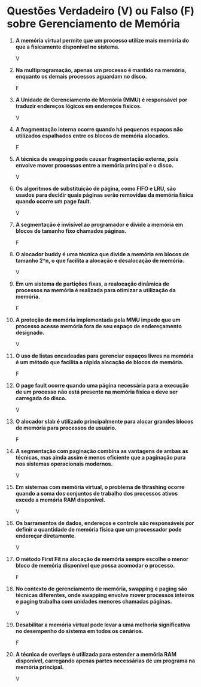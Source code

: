 # Questões Verdadeiro (V) ou Falso (F) sobre Gerenciamento de Memória

1. **A memória virtual permite que um processo utilize mais memória do que a fisicamente disponível no sistema.**

   V

2. **Na multiprogramação, apenas um processo é mantido na memória, enquanto os demais processos aguardam no disco.**

   F

3. **A Unidade de Gerenciamento de Memória (MMU) é responsável por traduzir endereços lógicos em endereços físicos.**

   V

4. **A fragmentação interna ocorre quando há pequenos espaços não utilizados espalhados entre os blocos de memória alocados.**

   F

5. **A técnica de swapping pode causar fragmentação externa, pois envolve mover processos entre a memória principal e o disco.**

   V

6. **Os algoritmos de substituição de página, como FIFO e LRU, são usados para decidir quais páginas serão removidas da memória física quando ocorre um page fault.**

   V

7. **A segmentação é invisível ao programador e divide a memória em blocos de tamanho fixo chamados páginas.**

   F

8. **O alocador buddy é uma técnica que divide a memória em blocos de tamanho 2^n, o que facilita a alocação e desalocação de memória.**

   V

9. **Em um sistema de partições fixas, a realocação dinâmica de processos na memória é realizada para otimizar a utilização da memória.**

   F

10. **A proteção de memória implementada pela MMU impede que um processo acesse memória fora de seu espaço de endereçamento designado.**

    V

11. **O uso de listas encadeadas para gerenciar espaços livres na memória é um método que facilita a rápida alocação de blocos de memória.**

    F

12. **O page fault ocorre quando uma página necessária para a execução de um processo não está presente na memória física e deve ser carregada do disco.**

    V

13. **O alocador slab é utilizado principalmente para alocar grandes blocos de memória para processos de usuário.**

    F

14. **A segmentação com paginação combina as vantagens de ambas as técnicas, mas ainda assim é menos eficiente que a paginação pura nos sistemas operacionais modernos.**

    V

15. **Em sistemas com memória virtual, o problema de thrashing ocorre quando a soma dos conjuntos de trabalho dos processos ativos excede a memória RAM disponível.**

    V

16. **Os barramentos de dados, endereços e controle são responsáveis por definir a quantidade de memória física que um processador pode endereçar diretamente.**

    V

17. **O método First Fit na alocação de memória sempre escolhe o menor bloco de memória disponível que possa acomodar o processo.**

    F

18. **No contexto de gerenciamento de memória, swapping e paging são técnicas diferentes, onde swapping envolve mover processos inteiros e paging trabalha com unidades menores chamadas páginas.**

    V

19. **Desabilitar a memória virtual pode levar a uma melhoria significativa no desempenho do sistema em todos os cenários.**

    F

20. **A técnica de overlays é utilizada para estender a memória RAM disponível, carregando apenas partes necessárias de um programa na memória principal.**

    V
